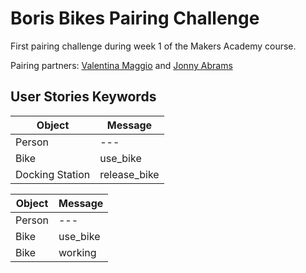 # Boris Bikes Pairing Challenge

First pairing challenge during week 1 of the Makers Academy course.

Pairing partners: [Valentina Maggio](https://github.com/valentina-maggio) and [Jonny Abrams](https://github.com/jonnyabrams)


## User Stories Keywords

| Object | Message |
| --- | --- |
| Person | --- |
| Bike | use_bike |
| Docking Station | release_bike |


| Object | Message |
| --- | --- |
| Person | --- |
| Bike | use_bike |
| Bike | working |
